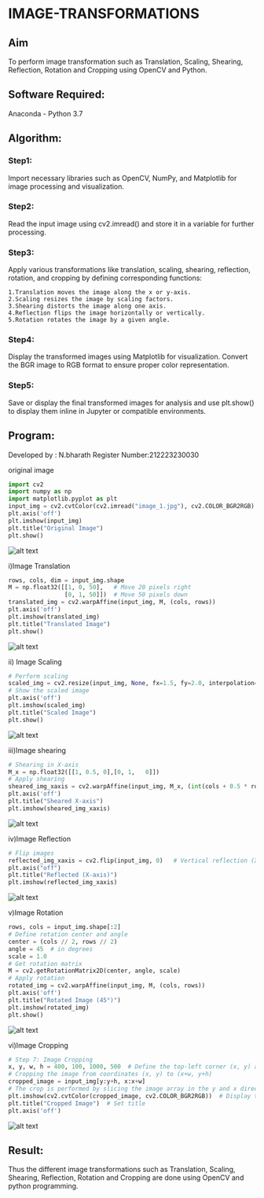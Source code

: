 # IMAGE-TRANSFORMATIONS


## Aim
To perform image transformation such as Translation, Scaling, Shearing, Reflection, Rotation and Cropping using OpenCV and Python.

## Software Required:
Anaconda - Python 3.7

## Algorithm:
### Step1:
Import necessary libraries such as OpenCV, NumPy, and Matplotlib for image processing and visualization.

### Step2:
Read the input image using cv2.imread() and store it in a variable for further processing.

### Step3:
Apply various transformations like translation, scaling, shearing, reflection, rotation, and cropping by defining corresponding functions:
```
1.Translation moves the image along the x or y-axis.
2.Scaling resizes the image by scaling factors.
3.Shearing distorts the image along one axis.
4.Reflection flips the image horizontally or vertically.
5.Rotation rotates the image by a given angle.
```
### Step4:
Display the transformed images using Matplotlib for visualization. Convert the BGR image to RGB format to ensure proper color representation.


### Step5:
Save or display the final transformed images for analysis and use plt.show() to display them inline in Jupyter or compatible environments.

## Program:

Developed by : N.bharath
Register Number:212223230030

original image
```python
import cv2
import numpy as np
import matplotlib.pyplot as plt
input_img = cv2.cvtColor(cv2.imread("image_1.jpg"), cv2.COLOR_BGR2RGB)
plt.axis('off')
plt.imshow(input_img)
plt.title("Original Image")
plt.show()
```
![alt text](image.png)

i)Image Translation
```python
rows, cols, dim = input_img.shape
M = np.float32([[1, 0, 50],   # Move 20 pixels right
                [0, 1, 50]])  # Move 50 pixels down
translated_img = cv2.warpAffine(input_img, M, (cols, rows))
plt.axis('off')
plt.imshow(translated_img)
plt.title("Translated Image")
plt.show()
```
![alt text](image-1.png)

ii) Image Scaling
```python
# Perform scaling
scaled_img = cv2.resize(input_img, None, fx=1.5, fy=2.0, interpolation=cv2.INTER_LINEAR)
# Show the scaled image
plt.axis('off')
plt.imshow(scaled_img)
plt.title("Scaled Image")
plt.show()
```
![alt text](image-2.png)

iii)Image shearing

```python
# Shearing in X-axis
M_x = np.float32([[1, 0.5, 0],[0, 1,   0]])
# Apply shearing
sheared_img_xaxis = cv2.warpAffine(input_img, M_x, (int(cols + 0.5 * rows), rows))
plt.axis('off')
plt.title("Sheared X-axis")
plt.imshow(sheared_img_xaxis)
```
![alt text](image-3.png)

iv)Image Reflection

```python
# Flip images
reflected_img_xaxis = cv2.flip(input_img, 0)   # Vertical reflection (X-axis)
plt.axis("off")
plt.title("Reflected (X-axis)")
plt.imshow(reflected_img_xaxis)
```
![alt text](image-4.png)


v)Image Rotation
```python
rows, cols = input_img.shape[:2]
# Define rotation center and angle
center = (cols // 2, rows // 2)
angle = 45  # in degrees
scale = 1.0
# Get rotation matrix
M = cv2.getRotationMatrix2D(center, angle, scale)
# Apply rotation
rotated_img = cv2.warpAffine(input_img, M, (cols, rows))
plt.axis('off')
plt.title("Rotated Image (45°)")
plt.imshow(rotated_img)
plt.show()
```
![alt text](image-5.png)


vi)Image Cropping

```python
# Step 7: Image Cropping
x, y, w, h = 400, 100, 1000, 500  # Define the top-left corner (x, y) and the width (w) and height (h) of the crop
# Cropping the image from coordinates (x, y) to (x+w, y+h)
cropped_image = input_img[y:y+h, x:x+w]
# The crop is performed by slicing the image array in the y and x directions
plt.imshow(cv2.cvtColor(cropped_image, cv2.COLOR_BGR2RGB))  # Display the cropped image
plt.title("Cropped Image")  # Set title
plt.axis('off')
```
![alt text](image-6.png)



## Result: 

Thus the different image transformations such as Translation, Scaling, Shearing, Reflection, Rotation and Cropping are done using OpenCV and python programming.
